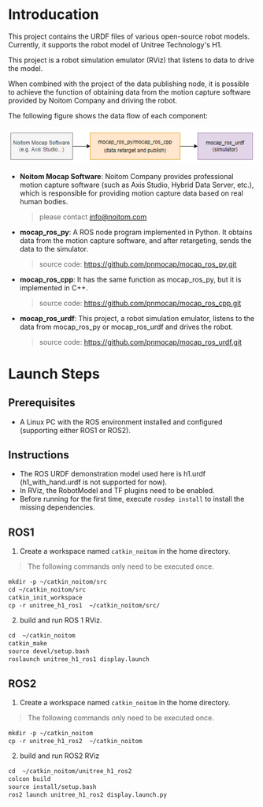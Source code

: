# Introducation

This project contains the URDF files of various open-source robot models. Currently, it supports the robot model of Unitree Technology's H1.

This project is a robot simulation emulator (RViz) that listens to data to drive the model.

When combined with the project of the data publishing node, it is possible to achieve the function of obtaining data from the motion capture software provided by Noitom Company and driving the robot.

The following figure shows the data flow of each component:

![nodes_arch](img/nodes_arch.png)

- **Noitom Mocap Software**: Noitom Company provides professional motion capture software (such as Axis Studio, Hybrid Data Server, etc.), which is responsible for providing motion capture data based on real human bodies.

  > please contact info@noitom.com

- **mocap_ros_py**: A ROS node program implemented in Python. It obtains data from the motion capture software, and after retargeting, sends the data to the simulator. 

  > source code: https://github.com/pnmocap/mocap_ros_py.git

- **mocap_ros_cpp**: It has the same function as mocap_ros_py, but it is implemented in C++. 

  > source code: https://github.com/pnmocap/mocap_ros_cpp.git

- **mocap_ros_urdf**: This project, a robot simulation emulator, listens to the data from mocap_ros_py or mocap_ros_urdf and drives the robot.

  > source code:  https://github.com/pnmocap/mocap_ros_urdf.git

# Launch Steps
## Prerequisites
- A Linux PC with the ROS environment installed and configured (supporting either ROS1 or ROS2).

## Instructions
- The ROS URDF demonstration model used here is h1.urdf (h1_with_hand.urdf is not supported for now).
- In RViz, the RobotModel and TF plugins need to be enabled.
- Before running for the first time, execute ```rosdep install``` to install the missing dependencies.

## ROS1

1. Create a workspace named `catkin_noitom` in the home directory.

> The following commands only need to be executed once.

```
mkdir -p ~/catkin_noitom/src
cd ~/catkin_noitom/src
catkin_init_workspace
cp -r unitree_h1_ros1  ~/catkin_noitom/src/
```

2. build and run ROS 1 RViz.

```
cd  ~/catkin_noitom
catkin_make
source devel/setup.bash
roslaunch unitree_h1_ros1 display.launch
```

## ROS2

1. Create a workspace named `catkin_noitom` in the home directory.

> The following commands only need to be executed once.

```
mkdir -p ~/catkin_noitom
cp -r unitree_h1_ros2  ~/catkin_noitom
```

2. build and run ROS2 RViz

```
cd  ~/catkin_noitom/unitree_h1_ros2
colcon build
source install/setup.bash
ros2 launch unitree_h1_ros2 display.launch.py
```

 

